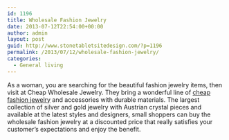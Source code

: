 ```yaml
---
id: 1196
title: Wholesale Fashion Jewelry
date: 2013-07-12T22:54:00+00:00
author: admin
layout: post
guid: http://www.stonetabletsitedesign.com/?p=1196
permalink: /2013/07/12/wholesale-fashion-jewelry/
categories:
  - General living
---
```

As a woman, you are searching for the beautiful fashion jewelry items, then visit at Cheap Wholesale Jewelry. They bring a wonderful line of [cheap fashion jewelry](http://www.cheapwholesalejewelry.com/) and accessories with durable materials. The largest collection of silver and gold jewelry with Austrian crystal pieces and available at the latest styles and designers, small shoppers can buy the wholesale fashion jewelry at a discounted price that really satisfies your customer&#8217;s expectations and enjoy the benefit.